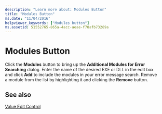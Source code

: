 ```yaml
---
description: "Learn more about: Modules Button"
title: "Modules Button"
ms.date: "11/04/2016"
helpviewer_keywords: ["Modules button"]
ms.assetid: 51552765-865a-4acc-aeae-f78afb73289a
---
```

# Modules Button

Click the **Modules** button to bring up the **Additional Modules for Error Searching** dialog. Enter the name of the desired EXE or DLL in the edit box and click **Add** to include the modules in your error message search. Remove a module from the list by highlighting it and clicking the **Remove** button.

## See also

[Value Edit Control](value-edit-control.md)
